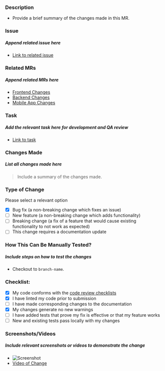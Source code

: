 ### Description

- Provide a brief summary of the changes made in this MR.

### Issue

##### Append related issue here

- [Link to related issue](https://example.com/project/issues/90234)

### Related MRs

##### Append related MRs here

- [Frontend Changes](https://example.com/project/merge_requests/10021)
- [Backend Changes](https://example.com/project/merge_requests/10022)
- [Mobile App Changes](https://example.com/project/merge_requests/10023)

### Task

##### Add the relevant task here for development and QA review

- [Link to task](https://app.asana.com/0/123456789012345/678901234567890)

### Changes Made

##### List all changes made here

> Include a summary of the changes made.

### Type of Change

Please select a relevant option

- [x] Bug fix (a non-breaking change which fixes an issue)
- [ ] New feature (a non-breaking change which adds functionality)
- [ ] Breaking change (a fix of a feature that would cause existing functionality to not work as expected)
- [ ] This change requires a documentation update

### How This Can Be Manually Tested?

##### Include steps on how to test the changes

- Checkout to `branch-name`.

### Checklist:

- [x] My code conforms with the [code review checklists](https://example.com/project/wiki/Code-Review-Checklist)
- [x] I have linted my code prior to submission
- [ ] I have made corresponding changes to the documentation
- [x] My changes generate no new warnings
- [ ] I have added tests that prove my fix is effective or that my feature works
- [ ] New and existing tests pass locally with my changes

### Screenshots/Videos

##### Include relevant screenshots or videos to demonstrate the change

- ![Screenshot](https://example.com/screenshots/job-application-form.png)
- [Video of Change](https://example.com/videos/job-application-location-field.mp4)

